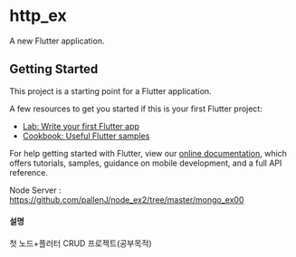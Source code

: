 # http_ex

A new Flutter application.

## Getting Started

This project is a starting point for a Flutter application.

A few resources to get you started if this is your first Flutter project:

- [Lab: Write your first Flutter app](https://flutter.dev/docs/get-started/codelab)
- [Cookbook: Useful Flutter samples](https://flutter.dev/docs/cookbook)

For help getting started with Flutter, view our
[online documentation](https://flutter.dev/docs), which offers tutorials,
samples, guidance on mobile development, and a full API reference.

Node Server : https://github.com/pallenJ/node_ex2/tree/master/mongo_ex00


#### 설명

첫 노드+플러터 CRUD 프로젝트(공부목적)

